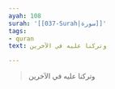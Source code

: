 ```yaml
---
ayah: 108
surah: '[[037-Surah|سورة]]'
tags:
- quran
text: وتركنا عليه في الآخرين

---
```

> وتركنا عليه في الآخرين
